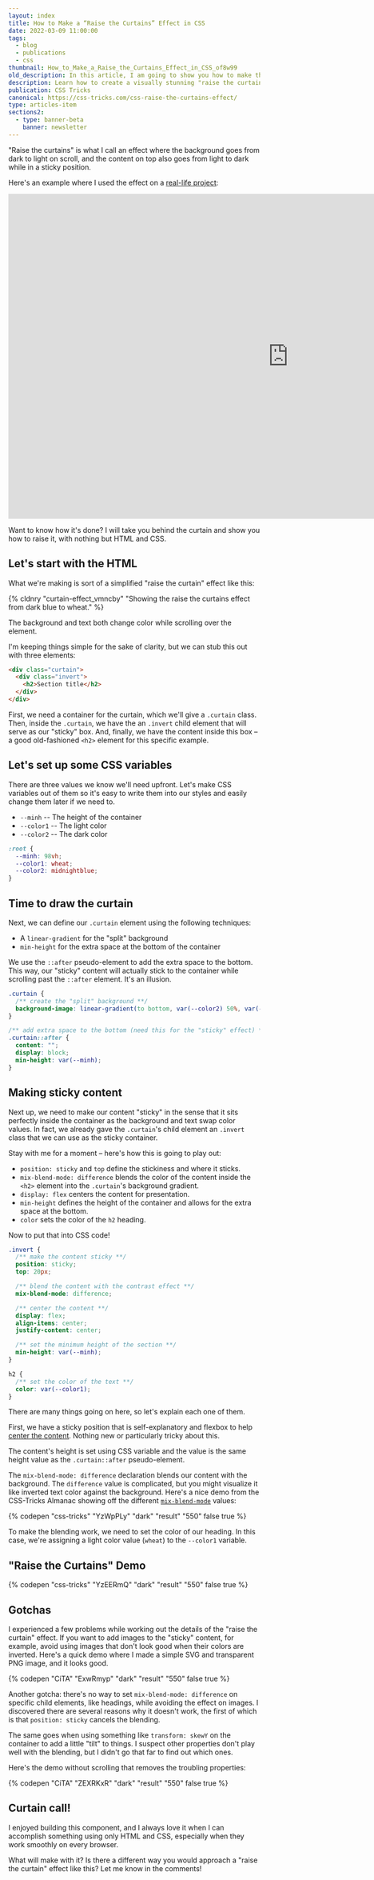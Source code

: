 ```yaml
---
layout: index
title: How to Make a “Raise the Curtains” Effect in CSS
date: 2022-03-09 11:00:00
tags:
  - blog
  - publications
  - css
thumbnail: How_to_Make_a_Raise_the_Curtains_Effect_in_CSS_of8w99
old_description: In this article, I am going to show you how to make the “raise the curtains” effect where the background and content both change color while scrolling over a sticky element.
description: Learn how to create a visually stunning "raise the curtains" effect while scrolling over a sticky element in this step-by-step guide.
publication: CSS Tricks
canonical: https://css-tricks.com/css-raise-the-curtains-effect/
type: articles-item
sections2:
  - type: banner-beta
    banner: newsletter
---
```


"Raise the curtains" is what I call an effect where the background goes from dark to light on scroll, and the content on top also goes from light to dark while in a sticky position.

Here's an example where I used the effect on a [real-life project](https://www.wundermobility.com/sharing-ready-vehicles/):

<iframe width="1120" height="650" src="https://videopress.com/embed/VJgwbTsL" frameborder="0" allowfullscreen loading="lazy"></iframe>
<script src="https://videopress.com/videopress-iframe.js" defer></script>

Want to know how it's done? I will take you behind the curtain and show you how to raise it, with nothing but HTML and CSS.

## Let's start with the HTML

What we're making is sort of a simplified "raise the curtain" effect like this:

{% cldnry "curtain-effect_vmncby" "Showing the raise the curtains effect from dark blue to wheat." %}

The background and text both change color while scrolling over the element.

I'm keeping things simple for the sake of clarity, but we can stub this out with three elements:

```html
<div class="curtain">
  <div class="invert">
    <h2>Section title</h2>
  </div>
</div>
```

First, we need a container for the curtain, which we'll give a `.curtain` class. Then, inside the `.curtain`, we have the an `.invert` child element that will serve as our "sticky" box. And, finally, we have the content inside this box – a good old-fashioned `<h2>` element for this specific example.

## Let's set up some CSS variables

There are three values we know we'll need upfront. Let's make CSS variables out of them so it's easy to write them into our styles and easily change them later if we need to.

- `--minh` -- The height of the container
- `--color1` -- The light color
- `--color2` -- The dark color

```css
:root {
  --minh: 98vh;
  --color1: wheat;
  --color2: midnightblue;
}
```

## Time to draw the curtain

Next, we can define our `.curtain` element using the following techniques:

- A `linear-gradient` for the "split" background
- `min-height` for the extra space at the bottom of the container

We use the `::after` pseudo-element to add the extra space to the bottom. This way, our "sticky" content will actually stick to the container while scrolling past the `::after` element. It's an illusion.

```css
.curtain {
  /** create the "split" background **/
  background-image: linear-gradient(to bottom, var(--color2) 50%, var(--color1) 50%);
}

/** add extra space to the bottom (need this for the "sticky" effect) **/
.curtain::after {
  content: "";
  display: block;
  min-height: var(--minh);
}
```

## Making sticky content

Next up, we need to make our content "sticky" in the sense that it sits perfectly inside the container as the background and text swap color values. In fact, we already gave the `.curtain`'s child element an `.invert` class that we can use as the sticky container.

Stay with me for a moment – here's how this is going to play out:

- `position: sticky` and `top` define the stickiness and where it sticks.
- `mix-blend-mode: difference` blends the color of the content inside the `<h2>` element into the `.curtain`'s background gradient.
- `display: flex` centers the content for presentation.
- `min-height` defines the height of the container and allows for the extra space at the bottom.
- `color` sets the color of the `h2` heading.

Now to put that into CSS code!

```css
.invert {
  /** make the content sticky **/
  position: sticky;
  top: 20px;

  /** blend the content with the contrast effect **/
  mix-blend-mode: difference;

  /** center the content **/
  display: flex;
  align-items: center;
  justify-content: center;

  /** set the minimum height of the section **/
  min-height: var(--minh);
}

h2 {
  /** set the color of the text **/
  color: var(--color1);
}
```

There are many things going on here, so let's explain each one of them.

First, we have a sticky position that is self-explanatory and flexbox to help [center the content](https://css-tricks.com/centering-css-complete-guide/). Nothing new or particularly tricky about this.

The content's height is set using CSS variable and the value is the same height value as the `.curtain::after` pseudo-element.

The `mix-blend-mode: difference` declaration blends our content with the background. The `difference` value is complicated, but you might visualize it like inverted text color against the background. Here's a nice demo from the CSS-Tricks Almanac showing off the different [`mix-blend-mode`](https://css-tricks.com/almanac/properties/m/mix-blend-mode/) values:

{% codepen "css-tricks" "YzWpPLy" "dark" "result" "550" false true %}

To make the blending work, we need to set the color of our heading. In this case, we're assigning a light color value (`wheat`) to the `--color1` variable.

## "Raise the Curtains" Demo

{% codepen "css-tricks" "YzEERmQ" "dark" "result" "550" false true %}

## Gotchas

I experienced a few problems while working out the details of the "raise the curtain" effect. If you want to add images to the "sticky" content, for example, avoid using images that don't look good when their colors are inverted. Here's a quick demo where I made a simple SVG and transparent PNG image, and it looks good.

{% codepen "CiTA" "ExwRmyp" "dark" "result" "550" false true %}

Another gotcha: there's no way to set `mix-blend-mode: difference` on specific child elements, like headings, while avoiding the effect on images. I discovered there are several reasons why it doesn't work, the first of which is that `position: sticky` cancels the blending.

The same goes when using something like `transform: skewY` on the container to add a little "tilt" to things. I suspect other properties don't play well with the blending, but I didn't go that far to find out which ones.

Here's the demo without scrolling that removes the troubling properties:

{% codepen "CiTA" "ZEXRKxR" "dark" "result" "550" false true %}

## Curtain call!

I enjoyed building this component, and I always love it when I can accomplish something using only HTML and CSS, especially when they work smoothly on every browser.

What will make with it? Is there a different way you would approach a "raise the curtain" effect like this? Let me know in the comments!
